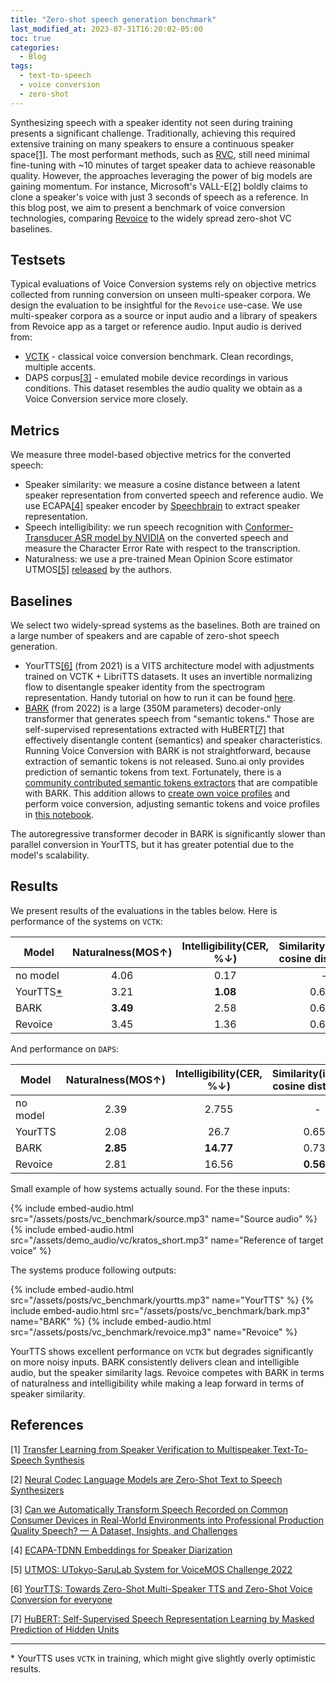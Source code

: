 ```yaml
---
title: "Zero-shot speech generation benchmark"
last_modified_at: 2023-07-31T16:20:02-05:00
toc: true
categories:
  - Blog
tags:
  - text-to-speech
  - voice conversion
  - zero-shot
---
```


Synthesizing speech with a speaker identity not seen during training presents a significant challenge. Traditionally, achieving this required extensive training on many speakers to ensure a continuous speaker space[[1]](#1). The most performant methods, such as [RVC](https://github.com/RVC-Project/Retrieval-based-Voice-Conversion-WebUI/blob/main/docs/README.en.md), still need minimal fine-tuning with ~10 minutes of target speaker data to achieve reasonable quality. However, the approaches leveraging the power of big models are gaining momentum. For instance, Microsoft's VALL-E[[2]](#2) boldly claims to clone a speaker's voice with just 3 seconds of speech as a reference. In this blog post, we aim to present a benchmark of voice conversion technologies, comparing [Revoice](https://play.google.com/store/apps/details?id=com.app.vc&hl=en_US) to the widely spread zero-shot VC baselines.

## Testsets

Typical evaluations of Voice Conversion systems rely on objective metrics collected from running conversion on unseen multi-speaker corpora.
We design the evaluation to be insightful for the `Revoice` use-case. We use multi-speaker corpora as a source or input audio and
a library of speakers from Revoice app as a target or reference audio. Input audio is derived from:

* [VCTK](https://datashare.ed.ac.uk/handle/10283/3443) - classical voice conversion benchmark. Clean recordings, multiple accents.
* DAPS corpus[[3]](#3) - emulated mobile device recordings in various conditions. This dataset resembles the audio quality
  we obtain as a Voice Conversion service more closely.

## Metrics

We measure three model-based objective metrics for the converted speech:

* Speaker similarity: we measure a cosine distance between a latent speaker representation from converted speech and reference audio.
  We use ECAPA[[4]](#4) speaker encoder by [Speechbrain](https://huggingface.co/speechbrain/spkrec-ecapa-voxceleb) to extract speaker representation.
* Speech intelligibility: we run speech recognition with [Conformer-Transducer ASR model by NVIDIA](https://huggingface.co/nvidia/stt_en_conformer_transducer_xlarge#model-architecture) on the converted speech and measure the Character Error Rate with respect to the transcription.
* Naturalness: we use a pre-trained Mean Opinion Score estimator UTMOS[[5]](#5) [released](https://huggingface.co/spaces/sarulab-speech/UTMOS-demo) by the authors.

## Baselines

We select two widely-spread systems as the baselines. Both are trained on a large number of speakers and are capable of zero-shot speech generation. 

* YourTTS[[6]](#6) (from 2021) is a VITS architecture model with adjustments trained on VCTK + LibriTTS datasets.
  It uses an invertible normalizing flow to disentangle speaker identity from the spectrogram representation.
  Handy tutorial on how to run it can be found [here](https://colab.research.google.com/drive/1gjdwOKCZuavPn_5oy8QA01sKmXpEq5AZ?usp=sharing#scrollTo=jeQ9O6llm8D5).
* [BARK](https://github.com/suno-ai/bark) (from 2022) is a large (350M parameters) decoder-only transformer that generates speech from "semantic tokens." Those are self-supervised representations extracted with HuBERT[[7]](#7) that effectively disentangle content (semantics) and speaker characteristics. Running Voice Conversion with BARK is not straightforward, because extraction of semantic tokens is not released.
Suno.ai only provides prediction of semantic tokens from text. Fortunately, there is a [community contributed semantic tokens extractors](https://github.com/gitmylo/bark-voice-cloning-HuBERT-quantizer) that are compatible with BARK. This addition allows to [create own voice profiles](https://github.com/gitmylo/bark-voice-cloning-HuBERT-quantizer/blob/master/notebook.ipynb) and perform voice conversion, adjusting semantic tokens and voice profiles in [this notebook](https://github.com/serp-ai/bark-with-voice-clone/blob/main/generate.ipynb).

The autoregressive transformer decoder in BARK is significantly slower than parallel conversion in YourTTS, but it has greater potential due to the model's scalability.

## Results

We present results of the evaluations in the tables below.
Here is performance of the systems on `VCTK`:

| Model | Naturalness(MOS↑)  | Intelligibility(CER, %↓) | Similarity(inverted cosine distance↓)
| --- | :---: | :---: | :---: |
| no model | 4.06 | 0.17 | - |
| YourTTS[*](#0) | 3.21 | **1.08** | 0.613 |
| BARK | **3.49** | 2.58 | 0.692 |
| Revoice | 3.45 | 1.36 | 0.614 |

And performance on `DAPS`:

| Model | Naturalness(MOS↑)  | Intelligibility(CER, %↓) | Similarity(inverted cosine distance↓)
| --- | :---: | :---: | :---: |
| no model | 2.39 | 2.755 | - |
| YourTTS | 2.08 | 26.7 | 0.655 |
| BARK | **2.85** | **14.77** | 0.738 |
| Revoice | 2.81 | 16.56 | **0.564** |

Small example of how systems actually sound. For the these inputs:

{% include embed-audio.html src="/assets/posts/vc_benchmark/source.mp3" name="Source audio" %}
{% include embed-audio.html src="/assets/demo_audio/vc/kratos_short.mp3" name="Reference of target voice" %}

The systems produce following outputs:

{% include embed-audio.html src="/assets/posts/vc_benchmark/yourtts.mp3" name="YourTTS" %}
{% include embed-audio.html src="/assets/posts/vc_benchmark/bark.mp3" name="BARK" %}
{% include embed-audio.html src="/assets/posts/vc_benchmark/revoice.mp3" name="Revoice" %}

YourTTS shows excellent performance on `VCTK` but degrades significantly on more noisy inputs.
BARK consistently delivers clean and intelligible audio, but the speaker similarity lags.
Revoice competes with BARK in terms of naturalness and intelligibility while making a leap
forward in terms of speaker similarity.

## References
<a id="1">[1]</a>
[Transfer Learning from Speaker Verification to Multispeaker Text-To-Speech Synthesis](https://arxiv.org/abs/1806.04558)

<a id="2">[2]</a>
[Neural Codec Language Models are Zero-Shot Text to Speech Synthesizers](https://arxiv.org/abs/2301.02111)

<a id="3">[3]</a>
[Can we Automatically Transform Speech Recorded on Common Consumer Devices in Real-World Environments into Professional Production Quality Speech? — A Dataset, Insights, and Challenges](https://ccrma.stanford.edu/~gautham/Site/daps_files/mysore-spl2015.pdf)

<a id="4">[4]</a>
[ECAPA-TDNN Embeddings for Speaker Diarization](https://arxiv.org/abs/2104.01466)

<a id="5">[5]</a>
[UTMOS: UTokyo-SaruLab System for VoiceMOS Challenge 2022](https://arxiv.org/abs/2204.02152)

<a id="6">[6]</a>
[YourTTS: Towards Zero-Shot Multi-Speaker TTS and Zero-Shot Voice Conversion for everyone](https://arxiv.org/abs/2112.02418)

<a id="7">[7]</a>
[HuBERT: Self-Supervised Speech Representation Learning by Masked Prediction of Hidden Units](https://arxiv.org/pdf/2106.07447.pdf)

***

<a id="0">*</a>
YourTTS uses `VCTK` in training, which might give slightly overly optimistic results.



